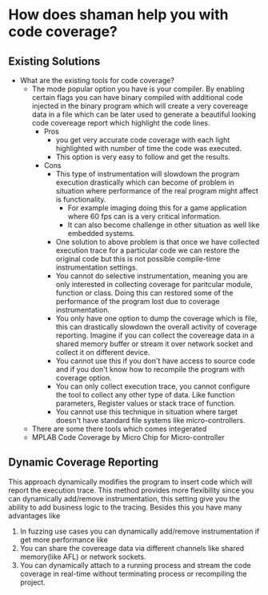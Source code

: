 # How does shaman help you with code coverage?

## Existing Solutions

- What are the existing tools for code coverage?
    - The mode popular option you have is your compiler. By enabling certain flags you can have binary compiled with additional code injected in the binary program which will create a very  covereage data in a file which can be later used to generate a beautiful looking code covereage report which highlight the code lines.
        - Pros
            - you get very accurate code coverage with each light highlighted with number of time the code was executed.
            - This option is very easy to follow and get the results.
        - Cons
            - This type of instrumentation will slowdown the program execution drastically which can become of problem in situation where performance of the real program might affect is functionality. 
                - For example imaging doing this for a game application where 60 fps can is a very critical information. 
                - It can also become challenge in other situation as well like embedded systems.
            - One solution to above problem is that once we have collected execution trace for a particular code we can restore the original code but this is not possible compile-time instrumentation settings.
            - You cannot do selective instrumentation, meaning you are only interested in collecting coverage for paritcular module, function or class. Doing this can restored some of the performance of the program lost due to coverage instrumentation.
            - You only have one option to dump the coverage which is file, this can drastically slowdown the overall activity of coverage reporting. Imagine if you can collect the covereage data in a shared memory buffer or stream it over network socket and collect it on different device.
            - You cannot use this if you don't have access to source code and if you don't know how to recompile the program with coverage option.
            - You can only collect execution trace, you cannot configure the tool to collect any other type of data. Like function parameters, Register values or stack trace of function.
            - You cannot use this technique in situation where target doesn't have standard file systems like micro-controllers.
    - There are some there tools which comes integerated
    - MPLAB Code Coverage by Micro Chip for Micro-controller

## Dynamic Coverage Reporting

This approach dynamically modifies the program to insert code which will report the execution trace. This method provides more flexibility since you can dynamically add/remove instrumentation, this setting give you the ability to add business logic to the tracing. Besides this you have many advantages like
1. In fuzzing use cases you can dynamically add/remove instrumentation if get more performance like 
1. You can share the covereage data via different channels like shared memory(like AFL) or network sockets.
1. You can dynamically attach to a running process and stream the code coverage in real-time without terminating process or recompiling the project.